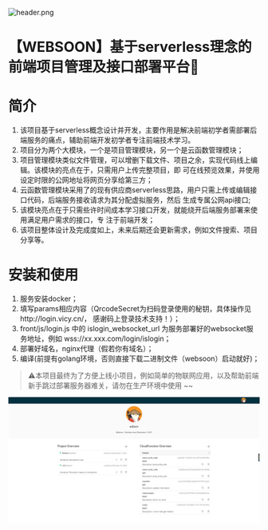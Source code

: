 ![header.png](https://gimg2.baidu.com/image_search/src=http%3A%2F%2F5b0988e595225.cdn.sohucs.com%2Fimages%2F20180428%2F2d434d7362c24fbaaf6d5f1289d90e93.jpeg&refer=http%3A%2F%2F5b0988e595225.cdn.sohucs.com&app=2002&size=f9999,10000&q=a80&n=0&g=0n&fmt=jpeg?sec=1648201173&t=9163089a1a38fff5b557ec5499e96ec1)

# 【WEBSOON】基于serverless理念的前端项目管理及接口部署平台🚀

# 简介
1. 该项目基于serverless概念设计并开发，主要作用是解决前端初学者需部署后端服务的痛点，辅助前端开发初学者专注前端技术学习。
2. 项目分为两个大模块，一个是项目管理模块，另一个是云函数管理模块； 
3. 项目管理模块类似文件管理，可以增删下载文件、项目之余，实现代码线上编辑。该模块的亮点在于，只需用户上传完整项目，即 可在线预览效果，并使用设定时限的公网地址将网页分享给第三方； 
4. 云函数管理模块采用了的现有供应商serverless思路，用户只需上传或编辑接口代码，后端服务接收请求为其分配虚拟服务，然后 生成专属公网api接口;
5. 该模块亮点在于只需些许时间成本学习接口开发，就能绕开后端服务部署来使用满足用户需求的接口，专 注于前端开发；
6. 该项目整体设计及完成度如上，未来后期还会更新需求，例如文件搜索、项目分享等。

# 安装和使用

1. 服务安装docker；
2. 填写params相应内容（QrcodeSecret为扫码登录使用的秘钥，具体操作见http://login.vicy.cn/， 感谢码上登录技术支持！）；
3. front/js/login.js 中的 islogin_websocket_url 为服务部署好的websocket服务地址，例如 wss://xx.xxx.com/login/islogin；
4. 部署好域名，nginx代理（假若你有域名）；
5. 编译(前提有golang环境，否则直接下载二进制文件（websoon）启动就好)；


>⚠️本项目最终为了方便上线小项目，例如简单的物联网应用，以及帮助前端新手跳过部署服务器难关，请勿在生产环境中使用 ~~


![home_page.png](https://raw.githubusercontent.com/edison-cl/websoon/master/images/case.jpg?token=GHSAT0AAAAAABPZJIOXS74U735C6RQ5EMPGYQWAJ4Q)